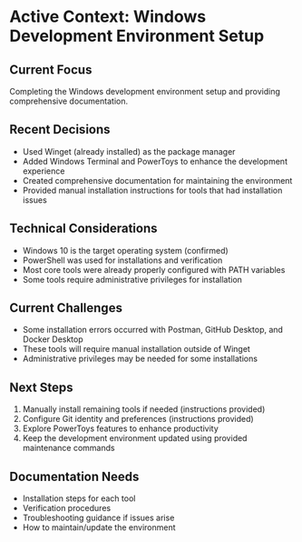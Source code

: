 # Active Context: Windows Development Environment Setup

## Current Focus
Completing the Windows development environment setup and providing comprehensive documentation.

## Recent Decisions
- Used Winget (already installed) as the package manager
- Added Windows Terminal and PowerToys to enhance the development experience
- Created comprehensive documentation for maintaining the environment
- Provided manual installation instructions for tools that had installation issues

## Technical Considerations
- Windows 10 is the target operating system (confirmed)
- PowerShell was used for installations and verification
- Most core tools were already properly configured with PATH variables
- Some tools require administrative privileges for installation

## Current Challenges
- Some installation errors occurred with Postman, GitHub Desktop, and Docker Desktop
- These tools will require manual installation outside of Winget
- Administrative privileges may be needed for some installations

## Next Steps
1. Manually install remaining tools if needed (instructions provided)
2. Configure Git identity and preferences (instructions provided)
3. Explore PowerToys features to enhance productivity
4. Keep the development environment updated using provided maintenance commands

## Documentation Needs
- Installation steps for each tool
- Verification procedures
- Troubleshooting guidance if issues arise
- How to maintain/update the environment
